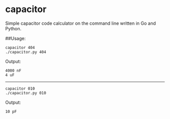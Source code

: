 capacitor
=========

Simple capacitor code calculator on the command line written in Go and Python.

##Usage:

```
capacitor 404
./capacitor.py 404
```

Output:
```
4000 nF
4 uF
```

---

```
capacitor 010
./capacitor.py 010
```

Output:
```
10 pF
```
